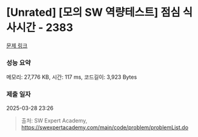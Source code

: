 # [Unrated] [모의 SW 역량테스트] 점심 식사시간 - 2383 

[문제 링크](https://swexpertacademy.com/main/code/problem/problemDetail.do?contestProbId=AV5-BEE6AK0DFAVl) 

### 성능 요약

메모리: 27,776 KB, 시간: 117 ms, 코드길이: 3,923 Bytes

### 제출 일자

2025-03-28 23:26



> 출처: SW Expert Academy, https://swexpertacademy.com/main/code/problem/problemList.do
